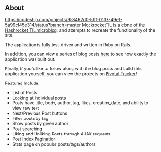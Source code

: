 ## About
https://codeship.com/projects/958462d0-5fff-0133-49e1-5a99c145e314/status?branch=master
[MockrocketTIL](http://til-shadefinale.rhcloud.com/) is a clone of the [Hashrocket TIL microblog](http://til.hashrocket.com), and attempts to recreate the functionality of the site.

The application is fully test-driven and written in Ruby on Rails.

In addition, you can view a series of blog posts [here](http://www.donaldkelsey.com/blog/mockrockettil-table-of-contents) to see how exactly the application was built out.

Finally, if you'd like to follow along with the blog posts and build this application yourself, you can view the projects on [Pivotal Tracker](https://www.pivotaltracker.com/n/projects/1461798)!

Features Include:

- List of Posts
- Looking at individual posts
- Posts have title, body, author, tag, likes, creation_date, and ability to view raw text
- Next/Previous Post buttons
- Filter posts by tag
- Show posts by given author
- Post searching
- Liking and Unliking Posts through AJAX requests
- Post Index Pagination
- Stats page on popular posts/tags/authors
